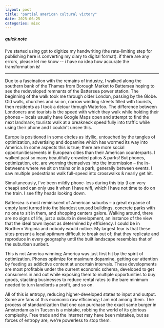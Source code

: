 ```yaml
---
layout: post
title: "partial american cultural victory"
date: 2025-06-25
categories: misc
---
```


##### quick note

i've started using gpt to digitize my handwriting (the rate-limiting step for publishing here is converting my diary to digital format). if there are any errors, please let me know -- i have no idea how accurate the transformation is!

---

Due to a fascination with the remains of industry, I walked along the southern bank of the Thames from Borough Market to Battersea hoping to see the redeveloped remnants of the Battersea power station. The beginning of the walk took me through older London, passing by the Globe. Old walls, churches and so on, narrow winding streets filled with tourists, then residents as I took a detour through Waterloo. The difference between Londoners and tourists is the speed with which they walk while holding their phones – locals usually have Google Maps open and attempt to find the next landmark; tourists walk at a breakneck speed fully into traffic while using their phone and I couldn't unsee this.

Europe is positioned in some circles as idyllic, untouched by the tangles of optimization, advertising and dopamine which has wormed its way into America. In some aspects this is true; there are more social opportunities/events in European cities than their American counterparts. I walked past so many beautifully crowded patios & parks! But phones, optimization, etc. are worming themselves into the intermission – the in-betweens where we sit on trains or in a park, generally between events. I saw multiple pedestrians walk full-speed into crosswalks & nearly get hit.

Simultaneously, I've been mildly phone-less during this trip (I am very cheap) and can only use it when I have wifi, which I have not time to do on the train. I see fifty heads looking down.

Battersea is most reminiscent of American suburbs – a great expanse of empty land turned into the blandest unused buildings, concrete parks with no one to sit in them, and shopping centers galore. Walking around, there are no signs of life, just a suburb in development, an instance of the view that the ideal town layout as determined by efficiency. I could be in Northern Virginia and nobody would notice. My largest fear is that these sites present a local optimum difficult to break out of; that they replicate and reproduce in every geography until the built landscape resembles that of the suburban sunbelt.

This is not America winning; America was just first hit by the spirit of optimization. Phones optimize for maximum dopamine, getting our attention by feeding us addictive content at uncertain intervals. These developments are most profitable under the current economic schema, developed to get consumers in and out while exposing them to multiple opportunities to buy goods, stacking businesses to reduce rental rates to the bare minimum needed to turn landlords a profit, and so on.

All of this is entropy, reducing higher-developed states to input and output. Some are fans of this economic raw efficiency; I am not among them. The process of standardization that one can purchase the exact same burger in Amsterdam as in Tucson is a mistake, robbing the world of its glorious complexity. Free trade and the internet may have been mistakes, but as forces of entropy are, we're powerless to stop them.
